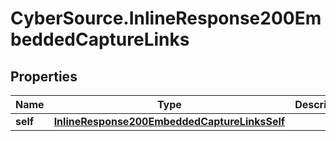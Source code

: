 # CyberSource.InlineResponse200EmbeddedCaptureLinks

## Properties
Name | Type | Description | Notes
------------ | ------------- | ------------- | -------------
**self** | [**InlineResponse200EmbeddedCaptureLinksSelf**](InlineResponse200EmbeddedCaptureLinksSelf.md) |  | [optional] 


